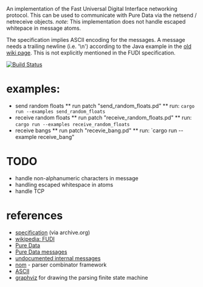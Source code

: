 An implementation of the Fast Universal Digital Interface networking protocol. This can be used to communicate with Pure Data via the netsend / netreceive objects.
*note*: This implementation does not handle escaped whitepace in message atoms.

The specification implies ASCII encoding for the messages.
A message needs a trailing newline (i.e. '\n') according to the Java example in the [old wiki page](https://web.archive.org/web/20120304071510/http://wiki.puredata.info/en/FUDI). This is not explicitly mentioned in the FUDI specification.

[![Build Status](https://travis-ci.org/tpltnt/fudi-rs.svg?branch=master)](https://travis-ci.org/tpltnt/fudi-rs)

# examples:
* send random floats
** run patch "send_random_floats.pd"
** run: `cargo run --examples send_random_floats`
* receive random floats
** run patch "receive_random_floats.pd"
** run: `cargo run --examples receive_random_floats`
* receive bangs
** run patch "recevie_bang.pd"
** run: `cargo run --example receive_bang"

# TODO
* handle non-alphanumeric characters in message
* handling escaped whitespace in atoms
* handle TCP

# references #
* [specification](https://web.archive.org/web/20120304071510/http://wiki.puredata.info/en/FUDI) (via archive.org)
* [wikipedia: FUDI](https://en.wikipedia.org/wiki/FUDI)
* [Pure Data](http://puredata.info/)
* [Pure Data messages](https://puredata.info/dev/PdMessages)
* [undocumented internal messages](https://puredata.info/docs/tutorials/TipsAndTricks#undocumented-pd-internal-messages)
* [nom](https://github.com/Geal/nom) - parser combinator framework
* [ASCII](https://en.wikipedia.org/wiki/ASCII)
* [graphviz](https://graphviz.org/) for drawing the parsing finite state machine

